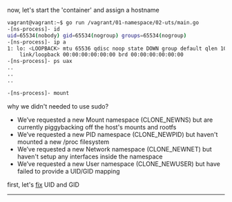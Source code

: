 now, let's start the 'container' and assign a hostname

```bash
vagrant@vagrant:~$ go run /vagrant/01-namespace/02-uts/main.go
-[ns-process]- id
uid=65534(nobody) gid=65534(nogroup) groups=65534(nogroup)
-[ns-process]- ip a
1: lo: <LOOPBACK> mtu 65536 qdisc noop state DOWN group default qlen 1000
    link/loopback 00:00:00:00:00:00 brd 00:00:00:00:00:00
-[ns-process]- ps uax
..
..
..

-[ns-process]- mount
```

why we didn't needed to use sudo? 

* We’ve requested a new Mount namespace (CLONE_NEWNS) but are currently piggybacking off the host's mounts and rootfs
* We’ve requested a new PID namespace (CLONE_NEWPID) but haven't mounted a new /proc filesystem
* We’ve requested a new Network namespace (CLONE_NEWNET) but haven't setup any interfaces inside the namespace
* We’ve requested a new User namespace (CLONE_NEWUSER) but have failed to provide a UID/GID mapping

first, let's [fix](../03-user/README.md) UID and GID

---